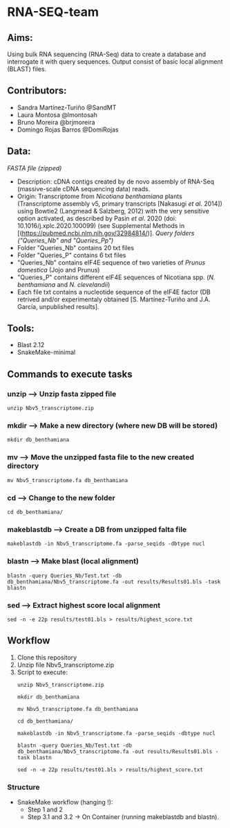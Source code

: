# RNA-SEQ-team
## Aims:
Using bulk RNA sequencing (RNA-Seq) data to create a database and interrogate it with query sequences. Output consist of basic local alignment (BLAST) files.
## Contributors: 
- Sandra Martínez-Turiño @SandMT
- Laura Montosa @lmontosah
- Bruno Moreira @brjmoreira
- Domingo Rojas Barros @DomiRojas
## Data:
*FASTA file (zipped)*
- Description: cDNA contigs created by de novo assembly of RNA-Seq (massive-scale cDNA sequencing data) reads.
- Origin: Transcriptome from *Nicotiana benthamiana* plants (Transcriptome assembly v5, primary transcripts [Nakasugi *et al*. 2014]) using Bowtie2 (Langmead & Salzberg, 2012) with the very sensitive option activated, as described by Pasin *et al*. 2020 (doi: 10.1016/j.xplc.2020.100099) (see Supplemental Methods in [(https://pubmed.ncbi.nlm.nih.gov/32984814/)]. 
*Query folders ("Queries_Nb" and "Queries_Pp")*
- Folder "Queries_Nb" contains 20 txt files 
- Folder "Queries_P" contains 6 txt files
- "Queries_Nb" contains eIF4E sequence of two varieties of *Prunus domestica* (Jojo and Prunus)
- "Queries_P" contains different eIF4E sequences of Nicotiana spp. (*N. benthamiana* and *N. clevelandii*)
- Each file txt contains a nucleotide sequence of the eIF4E factor (DB retrived and/or experimentaly obtained [S. Martínez-Turiño and J.A. García, unpublished results].

## Tools:
- Blast 2.12
- SnakeMake-minimal 
## Commands to execute tasks
### unzip --> Unzip fasta zipped file
```
unzip Nbv5_transcriptome.zip
```
### mkdir --> Make a new directory (where new DB will be stored)
```
mkdir db_benthamiana
```
### mv --> Move the unzipped fasta file to the new created directory
```
mv Nbv5_transcriptome.fa db_benthamiana
```
### cd --> Change to the new folder
```
cd db_benthamiana/
```
### makeblastdb  --> Create a DB from unzipped falta file
```
makeblastdb -in Nbv5_transcriptome.fa -parse_seqids -dbtype nucl
```
### blastn --> Make blast (local alignment)
```
blastn -query Queries_Nb/Test.txt -db db_benthamiana/Nbv5_transcriptome.fa -out results/Results01.bls -task blastn 
```
### sed --> Extract highest score local alignment 
```
sed -n -e 22p results/test01.bls > results/highest_score.txt
```
## Workflow
1. Clone this repository
2. Unzip file Nbv5_transcriptome.zip
3. Script to execute:
   ```
   unzip Nbv5_transcriptome.zip
   ```
   ```
   mkdir db_benthamiana
   ```
   ```
   mv Nbv5_transcriptome.fa db_benthamiana
   ```
   ```
   cd db_benthamiana/
   ```
   ```
   makeblastdb -in Nbv5_transcriptome.fa -parse_seqids -dbtype nucl
   ```
   ```
   blastn -query Queries_Nb/Test.txt -db db_benthamiana/Nbv5_transcriptome.fa -out results/Results01.bls -task blastn
   ```
   ```
   sed -n -e 22p results/test01.bls > results/highest_score.txt
   ```

### Structure
- SnakeMake workflow (hanging !):
  - Step 1 and 2
  - Step 3.1 and 3.2 -> On Container (running makeblastdb and blastn).


